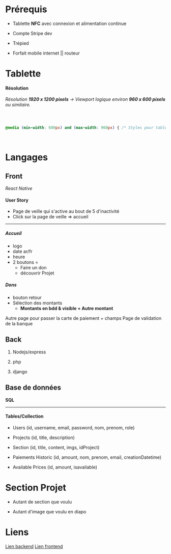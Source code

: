 # Prérequis

- Tablette **NFC** avec connexion et alimentation continue

- Compte Stripe dev

- Trépied

- Forfait mobile internet || routeur

# Tablette

#### Résolution

*Résolution **1920 x 1200 pixels** → Viewport logique environ **960 x 600 pixels** ou similaire.*

```css

  

@media (min-width: 600px) and (max-width: 960px) { /* Styles pour tablettes */ }

  

```

# Langages

## Front

*React Native*

#### User Story

- Page de veille qui s'active au bout de 5 d'inactivité
- Click sur la page de veille => accueil

---

##### Accueil

- logo
- date ar/fr
- heure
- 2 boutons =
 	- Faire un don
 	- découvrir Projet

##### Dons

- bouton retour
- Sélection des montants
 	- **Montants en bdd & visible + Autre montant**

Autre page pour passer la carte de paiement + champs
Page de validation de la banque
  
## Back

1. Nodejs/express

2. php

3. django

## Base de données

**SQL**

***

#### Tables/Collection

- Users (id, username, email, password, nom, prenom, role)

- Projects (id, title, description)

- Section (id, title, content, imgs, idProject)

- Paiements Historic (id, amount, nom, prenom, email, creationDatetime)

- Available Prices (id, amount, isavailable)

# Section Projet

- Autant de section que voulu

- Autant d'image que voulu en diapo

# Liens

[Lien backend](https://github.com/ouss17/nfc_project_back)
[Lien frontend](https://github.com/am2408/nfc_project_front)
